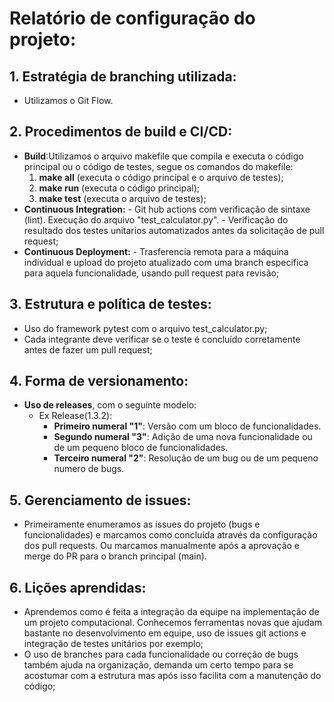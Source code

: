 # Relatório de configuração do projeto:

## 1. Estratégia de branching utilizada:
- Utilizamos o Git Flow.

## 2. Procedimentos de build e CI/CD:
- **Build**:Utilizamos o arquivo makefile que compila e executa o código principal ou o código de testes, segue os comandos do makefile:  
    1. **make all** (executa o código principal e o arquivo de testes);  
    2. **make run** (executa o código principal);  
    3. **make test** (executa o arquivo de testes);
- **Continuous Integration:**
      - Git hub actions com verificação de sintaxe (lint). Execução do arquivo "test_calculator.py".
      - Verificação do resultado dos testes unitarios automatizados antes da solicitação de pull request;
- **Continuous Deployment:**
      - Trasferencia remota para a máquina individual e upload do projeto atualizado com uma branch especifica para aquela funcionalidade, usando pull request para revisão;

## 3. Estrutura e política de testes:
- Uso do framework pytest com o arquivo test_calculator.py;
- Cada integrante deve verificar se o teste é concluído corretamente antes de fazer um pull request;

## 4. Forma de versionamento:
- **Uso de releases**, com o seguinte modelo:  
    - Ex Release(1.3.2):  
         - **Primeiro numeral "1"**: Versão com um bloco de funcionalidades.  
         - **Segundo numeral "3"**: Adição de uma nova funcionalidade ou de um pequeno bloco de funcionalidades.  
         - **Terceiro numeral "2"**: Resolução de um bug ou de um pequeno numero de bugs.

## 5. Gerenciamento de issues:
- Primeiramente enumeramos as issues do projeto (bugs e funcionalidades) e marcamos como concluída através da configuração dos pull requests. Ou marcamos manualmente após a aprovação e merge do PR para o branch principal (main).

## 6. Lições aprendidas:
- Aprendemos como é feita a integração da equipe na implementação de um projeto computacional. Conhecemos ferramentas novas que ajudam bastante no desenvolvimento em equipe, uso de issues git actions e integração de testes unitários por exemplo;
- O uso de branches para cada funcionalidade ou correção de bugs também ajuda na organização, demanda um certo tempo para se acostumar com a estrutura mas após isso facilita com a manutenção do código;
